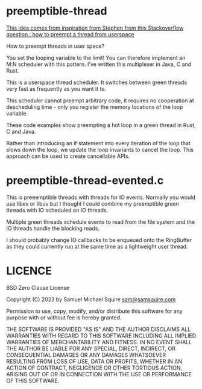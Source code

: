 # preemptible-thread

[This idea comes from inspiration from Stephen from this Stackoverflow question : how to preempt a thread from userspace](https://stackoverflow.com/questions/72625285/preempt-a-hot-loop-thread-from-user-space)

How to preempt threads in user space?

You set the looping variable to the limit! You can therefore implement an M:N scheduler with this pattern. I've written this multiplexer in Java, C and Rust.

This is a userspace thread scheduler. It switches between green threads very fast as frequently as you want it to.

This scheduler cannot preempt arbitrary code, it requires no cooperation at descheduling time - only you register the memory locations of the loop variable.

These code examples show preempting a hot loop in a green thread in Rust, C and Java.

Rather than introducing an if statement into every iteration of the loop that slows down the loop, we update the loop invariants to cancel the loop. This approach can be used to create cancellable APIs.

# preemptible-thread-evented.c

This is preeemptible threads with threads for IO events. Normally you would use libev or libuv but I thought I could combine my preemptible green threads with IO scheduled on IO threads. 

Multiple green threads schedule events to read from the file system and the IO threads handle the blocking reads.

I should probably change IO callbacks to be enqueued onto the RingBuffer as they could currently run at the same time as a lightweight user thread.

# LICENCE

BSD Zero Clause License

Copyright (C) 2023 by Samuel Michael Squire sam@samsquire.com

Permission to use, copy, modify, and/or distribute this software for any purpose with or without fee is hereby granted.

THE SOFTWARE IS PROVIDED "AS IS" AND THE AUTHOR DISCLAIMS ALL WARRANTIES WITH REGARD TO THIS SOFTWARE INCLUDING ALL IMPLIED WARRANTIES OF MERCHANTABILITY AND FITNESS. IN NO EVENT SHALL THE AUTHOR BE LIABLE FOR ANY SPECIAL, DIRECT, INDIRECT, OR CONSEQUENTIAL DAMAGES OR ANY DAMAGES WHATSOEVER RESULTING FROM LOSS OF USE, DATA OR PROFITS, WHETHER IN AN ACTION OF CONTRACT, NEGLIGENCE OR OTHER TORTIOUS ACTION, ARISING OUT OF OR IN CONNECTION WITH THE USE OR PERFORMANCE OF THIS SOFTWARE.

